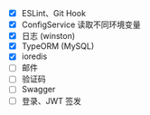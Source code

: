 - [x] ESLint、Git Hook
- [x] ConfigService 读取不同环境变量
- [x] 日志 (winston)
- [x] TypeORM (MySQL)
- [x] ioredis
- [ ] 邮件
- [ ] 验证码
- [ ] Swagger
- [ ] 登录、JWT 签发
